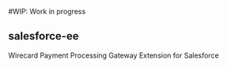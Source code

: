 #WIP: Work in progress
## salesforce-ee
Wirecard Payment Processing Gateway Extension for Salesforce
